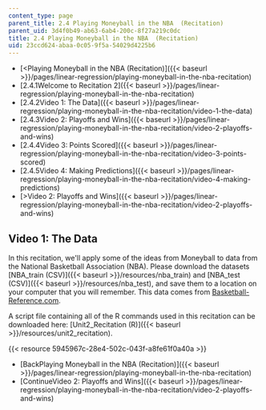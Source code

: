 ```yaml
---
content_type: page
parent_title: 2.4 Playing Moneyball in the NBA  (Recitation)
parent_uid: 3d4f0b49-ab63-6ab4-200c-8f27a219c0dc
title: 2.4 Playing Moneyball in the NBA  (Recitation)
uid: 23ccd624-abaa-0c05-9f5a-54029d4225b6
---
```


*   [<Playing Moneyball in the NBA (Recitation)]({{< baseurl >}}/pages/linear-regression/playing-moneyball-in-the-nba-recitation)
*   [2.4.1Welcome to Recitation 2]({{< baseurl >}}/pages/linear-regression/playing-moneyball-in-the-nba-recitation)
*   [2.4.2Video 1: The Data]({{< baseurl >}}/pages/linear-regression/playing-moneyball-in-the-nba-recitation/video-1-the-data)
*   [2.4.3Video 2: Playoffs and Wins]({{< baseurl >}}/pages/linear-regression/playing-moneyball-in-the-nba-recitation/video-2-playoffs-and-wins)
*   [2.4.4Video 3: Points Scored]({{< baseurl >}}/pages/linear-regression/playing-moneyball-in-the-nba-recitation/video-3-points-scored)
*   [2.4.5Video 4: Making Predictions]({{< baseurl >}}/pages/linear-regression/playing-moneyball-in-the-nba-recitation/video-4-making-predictions)
*   [\>Video 2: Playoffs and Wins]({{< baseurl >}}/pages/linear-regression/playing-moneyball-in-the-nba-recitation/video-2-playoffs-and-wins)

Video 1: The Data
-----------------

In this recitation, we'll apply some of the ideas from Moneyball to data from the National Basketball Association (NBA). Please download the datasets [NBA\_train (CSV)]({{< baseurl >}}/resources/nba_train) and [NBA\_test (CSV)]({{< baseurl >}}/resources/nba_test), and save them to a location on your computer that you will remember. This data comes from [Basketball-Reference.com](http://www.basketball-reference.com/).

A script file containing all of the R commands used in this recitation can be downloaded here: [Unit2\_Recitation (R)]({{< baseurl >}}/resources/unit2_recitation).

{{< resource 5945967c-28e4-502c-043f-a8fe61f0a40a >}}

*   [BackPlaying Moneyball in the NBA (Recitation)]({{< baseurl >}}/pages/linear-regression/playing-moneyball-in-the-nba-recitation)
*   [ContinueVideo 2: Playoffs and Wins]({{< baseurl >}}/pages/linear-regression/playing-moneyball-in-the-nba-recitation/video-2-playoffs-and-wins)